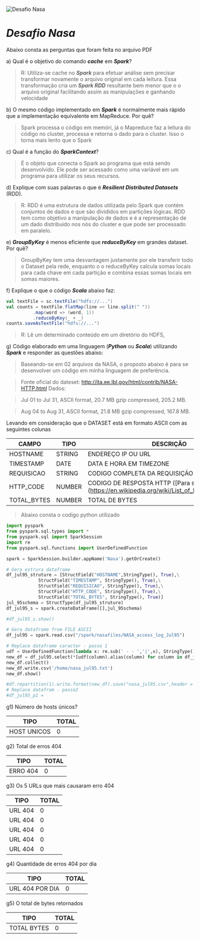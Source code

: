 ![Desafio Nasa](https://vdmedia.elpais.com/elpaistop/201810/27/2018102792523258_1540625246_video_1540625166.jpg)
# ***Desafio Nasa***

Abaixo consta as perguntas que foram feita no arquivo PDF

a) Qual é o objetivo do comando ***cache*** em ***Spark***?

>R: Utiliza-se cache no ***Spark*** para efetuar análise sem precisar transformar novamente o arquivo original em cada leitura. Essa transformação cria um ***Spark RDD*** resultante bem menor que o o arquivo original facilitando assim as manipulações e ganhando velocidade

b) O mesmo código implementado em ***Spark*** é normalmente mais rápido que a implementação equivalente em MapReduce. Por quê?

> Spark processa o código em memóri, já o Mapreduce faz a leitura do código no cluster, processa e retorna o dado para o cluster. Isso o torna mais lento que o Spark

c) Qual é a função do ***SparkContext***?

> É o objeto que conecta o Spark ao programa que está sendo desenvolvido. Ele pode ser acessado como uma variável em um programa para utilizar os seus recursos.

d) Explique com suas palavras o que é ***Resilient Distributed Datasets*** (RDD).

>R: RDD é uma estrutura de dados utilizada pelo Spark que contém conjuntos de dados e que são divididos em partições lógicas. RDD tem como objetivo a manipulação de dados e é a representação de um dado distribuido nos nós do cluster e que pode ser processado em paralelo.

e) ***GroupByKey*** é menos eficiente que ***reduceByKey*** em grandes dataset. Por quê?

>GroupByKey tem uma desvantagem justamente por ele transferir todo o Dataset pela rede, enquanto o o reduceByKey calcula somas locais para cada chave em cada partição e combina essas somas locais em somas maiores.

f) Explique o que o código ***Scala*** abaixo faz:

```scala
val textFile = sc.textFile("hdfs://...")
val counts = textFile.flatMap(line => line.split(" "))
          .map(word => (word, 1))
          .reduceByKey(_ + _)
counts.saveAsTextFile("hdfs://...")
```

>R: Lê um determinado conteúdo em um diretório do HDFS, 

g) Código elaborado em uma linguagem (***Python*** ou ***Scala***) utilizando ***Spark*** e responder as questões abaixo:

>Baseando-se em 02 arquivos da NASA, o proposto abaixo é para se desenvolver um código em minha linguagem de preferência.

>Fonte oficial do dateset: http://ita.ee.lbl.gov/html/contrib/NASA-HTTP.html
Dados:

>Jul 01 to Jul 31, ASCII format, 20.7 MB gzip compressed, 205.2 MB.

>Aug 04 to Aug 31, ASCII format, 21.8 MB gzip compressed, 167.8 MB.

Levando em consideração que o DATASET está em formato ASCII com as seguintes colunas

CAMPO|TIPO|DESCRIÇÃO
---|---|---
HOSTNAME|STRING|ENDEREÇO IP OU URL
TIMESTAMP|DATE| DATA E HORA EM TIMEZONE
REQUISICAO|STRING| CODIGO COMPLETA DA REQUISIÇÃO
HTTP_CODE|NUMBER| CODIGO DE RESPOSTA HTTP ([Para saber mais])(https://en.wikipedia.org/wiki/List_of_HTTP_status_codes)
TOTAL_BYTES|NUMBER|TOTAL DE BYTES

>Abaixo consta o codigo python utilizado

```python
import pyspark
from pyspark.sql.types import *
from pyspark.sql import SparkSession
import re
from pyspark.sql.functions import UserDefinedFunction

spark = SparkSession.builder.appName('Nasa').getOrCreate()

# Gera estrura dataframe
df_jul95_struture = [StructField("HOSTNAME",StringType(), True),\
            StructField("TIMESTAMP", StringType(), True),\
            StructField("REQUISICAO", StringType(), True),\
            StructField("HTTP_CODE", StringType(), True),\
            StructField("TOTAL_BYTES", StringType(), True)]
jul_95schema = StructType(df_jul95_struture)
df_jul95_s = spark.createDataFrame([],jul_95schema)

#df_jul95_s.show()

# Gera dataframe from FILE ASCII
df_jul95 = spark.read.csv("/spark/nasafiles/NASA_access_log_Jul95")

# Replace dataframe caracter - passo 1
udf = UserDefinedFunction(lambda x: re.sub(' - - ','|',x), StringType())
new_df = df_jul95.select(*[udf(column).alias(column) for column in df_jul95.columns])
new_df.collect()
new_df.write.csv('/home/nasa_jul95.txt')
new_df.show()

#df.repartition(1).write.format(new_df).save("nasa_jul95.csv",header = 'false')
# Replace datafram - passo2
#df_jul95_p1 = 
```

g1) Número de hosts únicos?

TIPO|TOTAL
---|---
HOST UNICOS|0

g2) Total de erros 404

TIPO|TOTAL
---|---
ERRO 404|0

g3) Os 5 URLs que mais causaram erro 404

TIPO|TOTAL
---|---
URL 404|0
URL 404|0
URL 404|0
URL 404|0
URL 404|0

g4) Quantidade de erros 404 por dia

TIPO|TOTAL
---|---
URL 404 POR DIA|0

g5) O total de bytes retornados

TIPO|TOTAL
---|---
TOTAL BYTES|0

